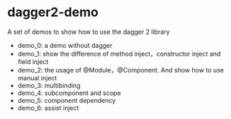 # dagger2-demo
A set of demos to show how to use the dagger 2 library

* demo_0: a demo without dagger 
* demo_1: show the difference of method inject，constructor inject and field inject
* demo_2: the usage of @Module，@Component. And show how to use manual inject
* demo_3: multibinding
* demo_4: subcomponent and scope
* demo_5: component dependency
* demo_6: assist inject
